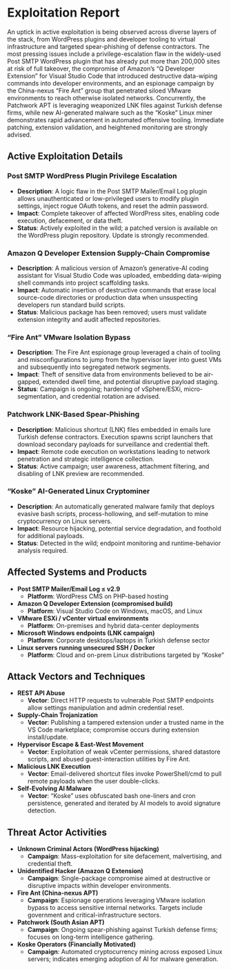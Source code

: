 # Exploitation Report

An uptick in active exploitation is being observed across diverse layers of the stack, from WordPress plugins and developer tooling to virtual infrastructure and targeted spear-phishing of defense contractors. The most pressing issues include a privilege-escalation flaw in the widely-used Post SMTP WordPress plugin that has already put more than 200,000 sites at risk of full takeover, the compromise of Amazon’s “Q Developer Extension” for Visual Studio Code that introduced destructive data-wiping commands into developer environments, and an espionage campaign by the China-nexus “Fire Ant” group that penetrated siloed VMware environments to reach otherwise isolated networks. Concurrently, the Patchwork APT is leveraging weaponized LNK files against Turkish defense firms, while new AI-generated malware such as the “Koske” Linux miner demonstrates rapid advancement in automated offensive tooling. Immediate patching, extension validation, and heightened monitoring are strongly advised.

## Active Exploitation Details

### Post SMTP WordPress Plugin Privilege Escalation
- **Description**: A logic flaw in the Post SMTP Mailer/Email Log plugin allows unauthenticated or low-privileged users to modify plugin settings, inject rogue OAuth tokens, and reset the admin password.  
- **Impact**: Complete takeover of affected WordPress sites, enabling code execution, defacement, or data theft.  
- **Status**: Actively exploited in the wild; a patched version is available on the WordPress plugin repository. Update is strongly recommended.  

### Amazon Q Developer Extension Supply-Chain Compromise
- **Description**: A malicious version of Amazon’s generative-AI coding assistant for Visual Studio Code was uploaded, embedding data-wiping shell commands into project scaffolding tasks.  
- **Impact**: Automatic insertion of destructive commands that erase local source-code directories or production data when unsuspecting developers run standard build scripts.  
- **Status**: Malicious package has been removed; users must validate extension integrity and audit affected repositories.  

### “Fire Ant” VMware Isolation Bypass
- **Description**: The Fire Ant espionage group leveraged a chain of tooling and misconfigurations to jump from the hypervisor layer into guest VMs and subsequently into segregated network segments.  
- **Impact**: Theft of sensitive data from environments believed to be air-gapped, extended dwell time, and potential disruptive payload staging.  
- **Status**: Campaign is ongoing; hardening of vSphere/ESXi, micro-segmentation, and credential rotation are advised.  

### Patchwork LNK-Based Spear-Phishing
- **Description**: Malicious shortcut (LNK) files embedded in emails lure Turkish defense contractors. Execution spawns script launchers that download secondary payloads for surveillance and credential theft.  
- **Impact**: Remote code execution on workstations leading to network penetration and strategic intelligence collection.  
- **Status**: Active campaign; user awareness, attachment filtering, and disabling of LNK preview are recommended.  

### “Koske” AI-Generated Linux Cryptominer
- **Description**: An automatically generated malware family that deploys evasive bash scripts, process-hollowing, and self-mutation to mine cryptocurrency on Linux servers.  
- **Impact**: Resource hijacking, potential service degradation, and foothold for additional payloads.  
- **Status**: Detected in the wild; endpoint monitoring and runtime-behavior analysis required.  

## Affected Systems and Products

- **Post SMTP Mailer/Email Log ≤ v2.9**  
  - **Platform**: WordPress CMS on PHP-based hosting  
- **Amazon Q Developer Extension (compromised build)**  
  - **Platform**: Visual Studio Code on Windows, macOS, and Linux  
- **VMware ESXi / vCenter virtual environments**  
  - **Platform**: On-premises and hybrid data-center deployments  
- **Microsoft Windows endpoints (LNK campaign)**  
  - **Platform**: Corporate desktops/laptops in Turkish defense sector  
- **Linux servers running unsecured SSH / Docker**  
  - **Platform**: Cloud and on-prem Linux distributions targeted by “Koske”  

## Attack Vectors and Techniques

- **REST API Abuse**  
  - **Vector**: Direct HTTP requests to vulnerable Post SMTP endpoints allow settings manipulation and admin credential reset.  
- **Supply-Chain Trojanization**  
  - **Vector**: Publishing a tampered extension under a trusted name in the VS Code marketplace; compromise occurs during extension install/update.  
- **Hypervisor Escape & East-West Movement**  
  - **Vector**: Exploitation of weak vCenter permissions, shared datastore scripts, and abused guest-interaction utilities by Fire Ant.  
- **Malicious LNK Execution**  
  - **Vector**: Email-delivered shortcut files invoke PowerShell/cmd to pull remote payloads when the user double-clicks.  
- **Self-Evolving AI Malware**  
  - **Vector**: “Koske” uses obfuscated bash one-liners and cron persistence, generated and iterated by AI models to avoid signature detection.  

## Threat Actor Activities

- **Unknown Criminal Actors (WordPress hijacking)**  
  - **Campaign**: Mass-exploitation for site defacement, malvertising, and credential theft.  
- **Unidentified Hacker (Amazon Q Extension)**  
  - **Campaign**: Single-package compromise aimed at destructive or disruptive impacts within developer environments.  
- **Fire Ant (China-nexus APT)**  
  - **Campaign**: Espionage operations leveraging VMware isolation bypass to access sensitive internal networks. Targets include government and critical-infrastructure sectors.  
- **Patchwork (South Asian APT)**  
  - **Campaign**: Ongoing spear-phishing against Turkish defense firms; focuses on long-term intelligence gathering.  
- **Koske Operators (Financially Motivated)**  
  - **Campaign**: Automated cryptocurrency mining across exposed Linux servers; indicates emerging adoption of AI for malware generation.